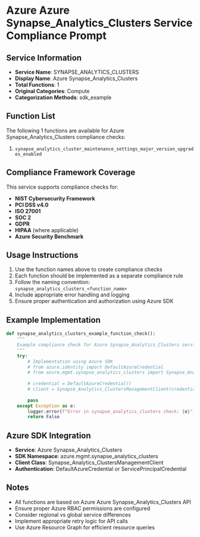 # Azure Azure Synapse_Analytics_Clusters Service Compliance Prompt

## Service Information
- **Service Name**: SYNAPSE_ANALYTICS_CLUSTERS
- **Display Name**: Azure Synapse_Analytics_Clusters
- **Total Functions**: 1
- **Original Categories**: Compute
- **Categorization Methods**: sdk_example

## Function List
The following 1 functions are available for Azure Synapse_Analytics_Clusters compliance checks:

1. `synapse_analytics_cluster_maintenance_settings_major_version_upgrades_enabled`


## Compliance Framework Coverage
This service supports compliance checks for:
- **NIST Cybersecurity Framework**
- **PCI DSS v4.0**
- **ISO 27001**
- **SOC 2**
- **GDPR**
- **HIPAA** (where applicable)
- **Azure Security Benchmark**

## Usage Instructions
1. Use the function names above to create compliance checks
2. Each function should be implemented as a separate compliance rule
3. Follow the naming convention: `synapse_analytics_clusters_<function_name>`
4. Include appropriate error handling and logging
5. Ensure proper authentication and authorization using Azure SDK

## Example Implementation
```python
def synapse_analytics_clusters_example_function_check():
    """
    Example compliance check for Azure Synapse_Analytics_Clusters service
    """
    try:
        # Implementation using Azure SDK
        # from azure.identity import DefaultAzureCredential
        # from azure.mgmt.synapse_analytics_clusters import Synapse_Analytics_ClustersManagementClient
        
        # credential = DefaultAzureCredential()
        # client = Synapse_Analytics_ClustersManagementClient(credential, subscription_id)
        
        pass
    except Exception as e:
        logger.error(f"Error in synapse_analytics_clusters check: {e}")
        return False
```

## Azure SDK Integration
- **Service**: Azure Synapse_Analytics_Clusters
- **SDK Namespace**: azure.mgmt.synapse_analytics_clusters
- **Client Class**: Synapse_Analytics_ClustersManagementClient
- **Authentication**: DefaultAzureCredential or ServicePrincipalCredential

## Notes
- All functions are based on Azure Azure Synapse_Analytics_Clusters API
- Ensure proper Azure RBAC permissions are configured
- Consider regional vs global service differences
- Implement appropriate retry logic for API calls
- Use Azure Resource Graph for efficient resource queries
